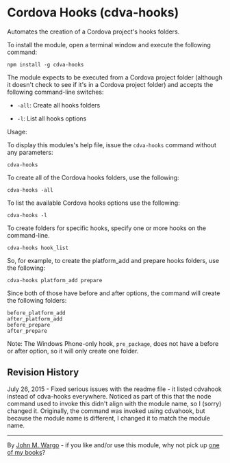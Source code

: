 Cordova Hooks (cdva-hooks)
==========================
Automates the creation of a Cordova project's hooks folders. 

To install the module, open a terminal window and execute the following command:

	npm install -g cdva-hooks 

The module expects to be executed from a Cordova project folder (although it doesn't check to see if it's in a Cordova project folder) and accepts the following command-line switches:

+ `-all`: Create all hooks folders

+ `-l`: List all hooks options

Usage:

To display this modules's help file, issue the `cdva-hooks` command without any parameters:

	cdva-hooks

To create all of the Cordova hooks folders, use the following:

    cdva-hooks -all
	
To list the available Cordova hooks options use the following:

    cdva-hooks -l

To create folders for specific hooks, specify one or more hooks on the command-line. 

    cdva-hooks hook_list

So, for example, to create the platform_add and prepare hooks folders, use the following:

    cdva-hooks platform_add prepare
	
Since both of those have before and after options, the command will create the following folders:

	before_platform_add
	after_platform_add
	before_prepare
	after_prepare

Note: The Windows Phone-only hook, `pre_package`, does not have a before or after option, so it will only create one folder.

Revision History
----------------
July 26, 2015 - Fixed serious issues with the readme file - it listed cdvahook instead of cdva-hooks everywhere. Noticed as part of this that the node command used to invoke this didn't align with the module name, so I (sorry) changed it. Originally, the command was invoked using cdvahook, but because the module name is different, I changed it to match the module name.  


* * *
By [John M. Wargo](http://www.johnwargo.com) - if you like and/or use this module, why not pick up [one of my books](http://www.johnwargobooks.com)?